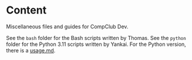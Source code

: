 # Content

Miscellaneous files and guides for CompClub Dev.

See the `bash` folder for the Bash scripts written by Thomas. See the `python` folder for the Python 3.11 scripts written by Yankai. For the Python version, there is a [usage.md](./python/usage.md).
